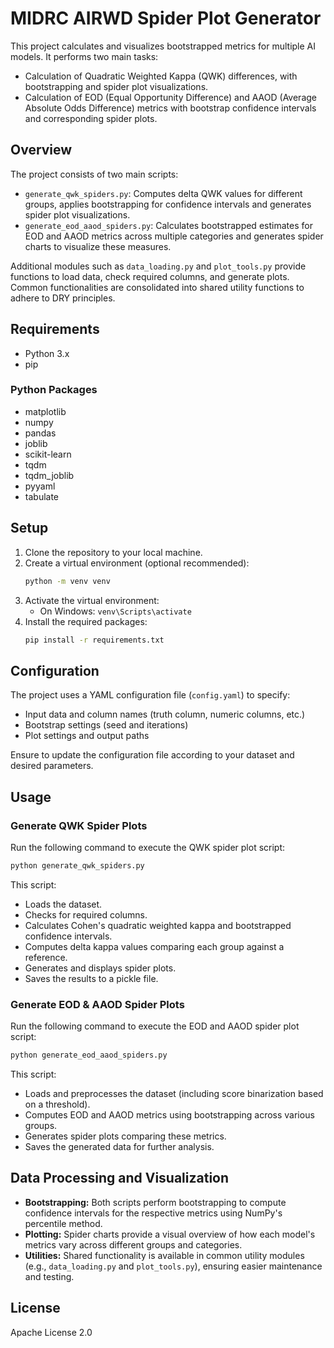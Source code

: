# MIDRC AIRWD Spider Plot Generator

This project calculates and visualizes bootstrapped metrics for multiple AI models. It performs two main tasks:  
- Calculation of Quadratic Weighted Kappa (QWK) differences, with bootstrapping and spider plot visualizations.  
- Calculation of EOD (Equal Opportunity Difference) and AAOD (Average Absolute Odds Difference) metrics with bootstrap confidence intervals and corresponding spider plots.

## Overview

The project consists of two main scripts:
- `generate_qwk_spiders.py`: Computes delta QWK values for different groups, applies bootstrapping for confidence intervals and generates spider plot visualizations.
- `generate_eod_aaod_spiders.py`: Calculates bootstrapped estimates for EOD and AAOD metrics across multiple categories and generates spider charts to visualize these measures.

Additional modules such as `data_loading.py` and `plot_tools.py` provide functions to load data, check required columns, and generate plots. Common functionalities are consolidated into shared utility functions to adhere to DRY principles.

## Requirements

- Python 3.x
- pip

### Python Packages

- matplotlib
- numpy
- pandas
- joblib
- scikit-learn
- tqdm
- tqdm\_joblib
- pyyaml
- tabulate

## Setup

1. Clone the repository to your local machine.
2. Create a virtual environment (optional recommended):
   ```bash
   python -m venv venv
   ```
3. Activate the virtual environment:
   - On Windows: `venv\Scripts\activate`
4. Install the required packages:
   ```bash
   pip install -r requirements.txt
   ```

## Configuration

The project uses a YAML configuration file (`config.yaml`) to specify:
- Input data and column names (truth column, numeric columns, etc.)
- Bootstrap settings (seed and iterations)
- Plot settings and output paths

Ensure to update the configuration file according to your dataset and desired parameters.

## Usage

### Generate QWK Spider Plots

Run the following command to execute the QWK spider plot script:
```bash
python generate_qwk_spiders.py
```
This script:
- Loads the dataset.
- Checks for required columns.
- Calculates Cohen's quadratic weighted kappa and bootstrapped confidence intervals.
- Computes delta kappa values comparing each group against a reference.
- Generates and displays spider plots.
- Saves the results to a pickle file.

### Generate EOD & AAOD Spider Plots

Run the following command to execute the EOD and AAOD spider plot script:
```bash
python generate_eod_aaod_spiders.py
```
This script:
- Loads and preprocesses the dataset (including score binarization based on a threshold).
- Computes EOD and AAOD metrics using bootstrapping across various groups.
- Generates spider plots comparing these metrics.
- Saves the generated data for further analysis.

## Data Processing and Visualization

- **Bootstrapping:** Both scripts perform bootstrapping to compute confidence intervals for the respective metrics using NumPy's percentile method.
- **Plotting:** Spider charts provide a visual overview of how each model's metrics vary across different groups and categories.
- **Utilities:** Shared functionality is available in common utility modules (e.g., `data_loading.py` and `plot_tools.py`), ensuring easier maintenance and testing.

## License

Apache License 2.0

